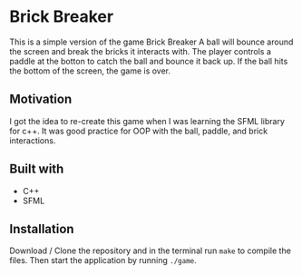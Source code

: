 # Brick Breaker

This is a simple version of the game Brick Breaker
A ball will bounce around the screen and break the bricks it interacts with.
The player controls a paddle at the botton to catch the ball and bounce it back up.
If the ball hits the bottom of the screen, the game is over.

## Motivation

I got the idea to re-create this game when I was learning the SFML library for c++. It was good practice for OOP with the ball, paddle, and brick interactions.

## Built with

- C++
- SFML

## Installation

Download / Clone the repository and in the terminal run `make` to compile the files. Then start the application by running `./game`.

